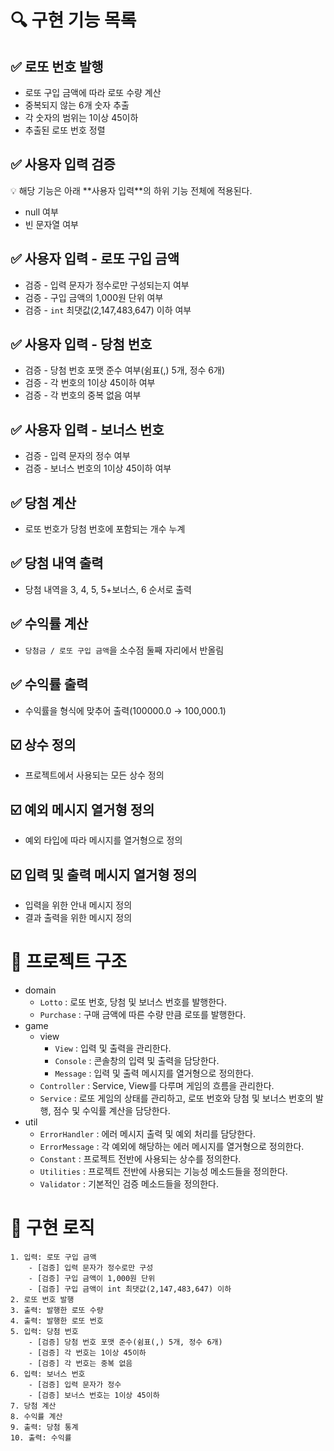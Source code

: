 # 🔍 구현 기능 목록

## ✅ 로또 번호 발행

- 로또 구입 금액에 따라 로또 수량 계산
- 중복되지 않는 6개 숫자 추출
- 각 숫자의 범위는 1이상 45이하
- 추출된 로또 번호 정렬

## ✅ 사용자 입력 검증

<aside>
💡 해당 기능은 아래 **사용자 입력**의 하위 기능 전체에 적용된다.

</aside>

- null 여부
- 빈 문자열 여부

## ✅ 사용자 입력 - 로또 구입 금액

- 검증 - 입력 문자가 정수로만 구성되는지 여부
- 검증 - 구입 금액의 1,000원 단위 여부
- 검증 - `int` 최댓값(2,147,483,647) 이하 여부

## ✅ 사용자 입력 - 당첨 번호

- 검증 - 당첨 번호 포맷 준수 여부(쉼표(,) 5개, 정수 6개)
- 검증 - 각 번호의 1이상 45이하 여부
- 검증 - 각 번호의 중복 없음 여부

## ✅ 사용자 입력 - 보너스 번호

- 검증 - 입력 문자의 정수 여부
- 검증 - 보너스 번호의 1이상 45이하 여부

## ✅ 당첨 계산

- 로또 번호가 당첨 번호에 포함되는 개수 누계

## ✅ 당첨 내역 출력

- 당첨 내역을 3, 4, 5, 5+보너스, 6 순서로 출력

## ✅ 수익률 계산

- `당첨금 / 로또 구입 금액`을 소수점 둘째 자리에서 반올림

## ✅ 수익률 출력

- 수익률을 형식에 맞추어 출력(100000.0 → 100,000.1)

## ☑️ 상수 정의

- 프로젝트에서 사용되는 모든 상수 정의

## ☑️ 예외 메시지 열거형 정의

- 예외 타입에 따라 메시지를 열거형으로 정의

## ☑️ 입력 및 출력 메시지 열거형 정의

- 입력을 위한 안내 메시지 정의
- 결과 출력을 위한 메시지 정의

# 📖 프로젝트 구조

- domain
    - `Lotto` : 로또 번호, 당첨 및 보너스 번호를 발행한다.
    - `Purchase` : 구매 금액에 따른 수량 만큼 로또를 발행한다.
- game
    - view
        - `View` : 입력 및 출력을 관리한다.
        - `Console` : 콘솔창의 입력 및 출력을 담당한다.
        - `Message` : 입력 및 출력 메시지를 열거형으로 정의한다.
    - `Controller` : Service, View를 다루며 게임의 흐름을 관리한다.
    - `Service` : 로또 게임의 상태를 관리하고, 로또 번호와 당첨 및 보너스 번호의 발행, 점수 및 수익률 계산을 담당한다.
- util
    - `ErrorHandler` : 에러 메시지 출력 및 예외 처리를 담당한다.
    - `ErrorMessage` : 각 예외에 해당하는 에러 메시지를 열거형으로 정의한다.
    - `Constant` : 프로젝트 전반에 사용되는 상수를 정의한다.
    - `Utilities` : 프로젝트 전반에 사용되는 기능성 메소드들을 정의한다.
    - `Validator` : 기본적인 검증 메소드들을 정의한다.
# 📓 구현 로직

```
1. 입력: 로또 구입 금액
	- [검증] 입력 문자가 정수로만 구성
	- [검증] 구입 금액이 1,000원 단위
	- [검증] 구입 금액이 int 최댓값(2,147,483,647) 이하
2. 로또 번호 발행
3. 출력: 발행한 로또 수량
4. 출력: 발행한 로또 번호
5. 입력: 당첨 번호
	- [검증] 당첨 번호 포맷 준수(쉼표(,) 5개, 정수 6개)
	- [검증] 각 번호는 1이상 45이하
	- [검증] 각 번호는 중복 없음
6. 입력: 보너스 번호
	- [검증] 입력 문자가 정수
	- [검증] 보너스 번호는 1이상 45이하
7. 당첨 계산
8. 수익률 계산
9. 출력: 당첨 통계
10. 출력: 수익률
```